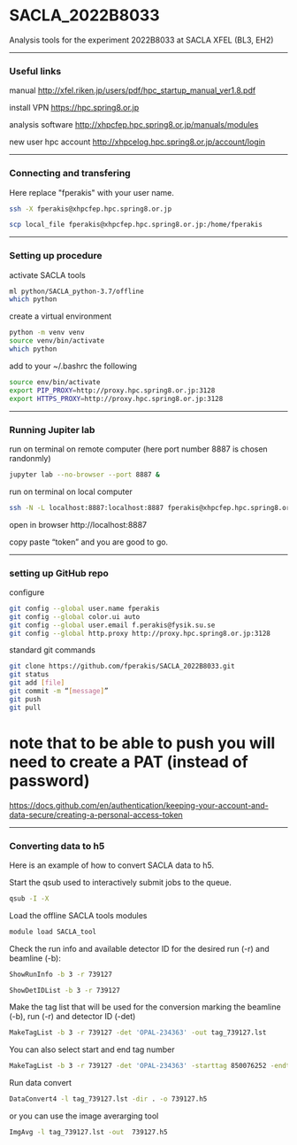 # SACLA_2022B8033
Analysis tools for the experiment 2022B8033 at SACLA XFEL (BL3, EH2)


-----------------------------

### Useful links 

manual http://xfel.riken.jp/users/pdf/hpc_startup_manual_ver1.8.pdf

install VPN https://hpc.spring8.or.jp 

analysis software http://xhpcfep.hpc.spring8.or.jp/manuals/modules  

new user hpc account http://xhpcelog.hpc.spring8.or.jp/account/login 

-----------------------------

### Connecting and transfering 

Here replace "fperakis" with your user name.
```bash
ssh -X fperakis@xhpcfep.hpc.spring8.or.jp
```

```bash
scp local_file fperakis@xhpcfep.hpc.spring8.or.jp:/home/fperakis
```

-----------------------------
### Setting up procedure 

activate SACLA tools
```bash
ml python/SACLA_python-3.7/offline
which python
```

create a virtual environment 
```bash
python -m venv venv
source venv/bin/activate
which python
```

add to your ~/.bashrc the following 
```bash
source env/bin/activate
export PIP_PROXY=http://proxy.hpc.spring8.or.jp:3128
export HTTPS_PROXY=http://proxy.hpc.spring8.or.jp:3128
```

-----------------------------
### Running Jupiter lab

run on terminal on remote computer (here port number 8887 is chosen randonmly)
```bash
jupyter lab --no-browser --port 8887 &
```

run on terminal on local computer 
```bash
ssh -N -L localhost:8887:localhost:8887 fperakis@xhpcfep.hpc.spring8.or.jp
```

open in browser
http://localhost:8887

copy paste “token” and you are good to go.

-----------------------------

### setting up GitHub repo
configure 
```bash
git config --global user.name fperakis
git config --global color.ui auto
git config --global user.email f.perakis@fysik.su.se
git config --global http.proxy http://proxy.hpc.spring8.or.jp:3128
```

standard git commands
```bash
git clone https://github.com/fperakis/SACLA_2022B8033.git
git status
git add [file]
git commit -m “[message]”
git push
git pull
```
# note that to be able to push you will need to create a PAT (instead of password)
https://docs.github.com/en/authentication/keeping-your-account-and-data-secure/creating-a-personal-access-token 

-----------------------------
### Converting data to h5

Here is an example of how to convert SACLA data to h5. 

Start the qsub used to interactively submit jobs to the queue. 
```bash
qsub -I -X
```
Load the offline SACLA tools modules
```bash
module load SACLA_tool
```
Check the run info and available detector ID for the desired run (-r) and beamline (-b):
```bash
ShowRunInfo -b 3 -r 739127
```
```bash
ShowDetIDList -b 3 -r 739127
```

Make the tag list that will be used for the conversion marking the beamline (-b), run (-r) and detector ID (-det)
```bash
MakeTagList -b 3 -r 739127 -det 'OPAL-234363' -out tag_739127.lst
```

You can also select start and end tag number 
```bash
MakeTagList -b 3 -r 739127 -det 'OPAL-234363' -starttag 850076252 -endtag 850076268 -out tag_739127.lst 
```

Run data convert
```bash
DataConvert4 -l tag_739127.lst -dir . -o 739127.h5
```

or you can use the image averarging tool
```bash
ImgAvg -l tag_739127.lst -out  739127.h5
```
